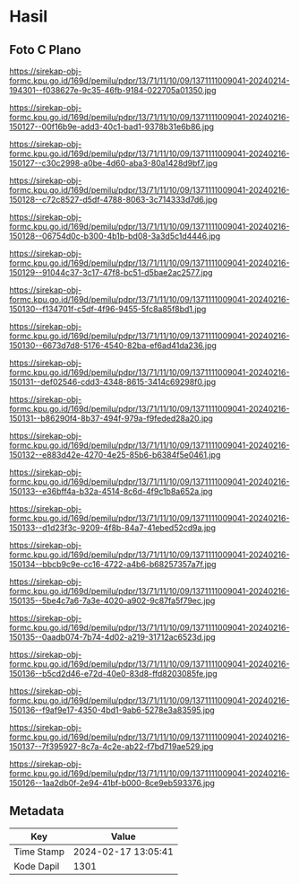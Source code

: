 # Hasil

## Foto C Plano

https://sirekap-obj-formc.kpu.go.id/169d/pemilu/pdpr/13/71/11/10/09/1371111009041-20240214-194301--f038627e-9c35-46fb-9184-022705a01350.jpg

https://sirekap-obj-formc.kpu.go.id/169d/pemilu/pdpr/13/71/11/10/09/1371111009041-20240216-150127--00f16b9e-add3-40c1-bad1-9378b31e6b86.jpg

https://sirekap-obj-formc.kpu.go.id/169d/pemilu/pdpr/13/71/11/10/09/1371111009041-20240216-150127--c30c2998-a0be-4d60-aba3-80a1428d9bf7.jpg

https://sirekap-obj-formc.kpu.go.id/169d/pemilu/pdpr/13/71/11/10/09/1371111009041-20240216-150128--c72c8527-d5df-4788-8063-3c714333d7d6.jpg

https://sirekap-obj-formc.kpu.go.id/169d/pemilu/pdpr/13/71/11/10/09/1371111009041-20240216-150128--06754d0c-b300-4b1b-bd08-3a3d5c1d4446.jpg

https://sirekap-obj-formc.kpu.go.id/169d/pemilu/pdpr/13/71/11/10/09/1371111009041-20240216-150129--91044c37-3c17-47f8-bc51-d5bae2ac2577.jpg

https://sirekap-obj-formc.kpu.go.id/169d/pemilu/pdpr/13/71/11/10/09/1371111009041-20240216-150130--f134701f-c5df-4f96-9455-5fc8a85f8bd1.jpg

https://sirekap-obj-formc.kpu.go.id/169d/pemilu/pdpr/13/71/11/10/09/1371111009041-20240216-150130--6673d7d8-5176-4540-82ba-ef6ad41da236.jpg

https://sirekap-obj-formc.kpu.go.id/169d/pemilu/pdpr/13/71/11/10/09/1371111009041-20240216-150131--def02546-cdd3-4348-8615-3414c69298f0.jpg

https://sirekap-obj-formc.kpu.go.id/169d/pemilu/pdpr/13/71/11/10/09/1371111009041-20240216-150131--b86290f4-8b37-494f-979a-f9feded28a20.jpg

https://sirekap-obj-formc.kpu.go.id/169d/pemilu/pdpr/13/71/11/10/09/1371111009041-20240216-150132--e883d42e-4270-4e25-85b6-b6384f5e0461.jpg

https://sirekap-obj-formc.kpu.go.id/169d/pemilu/pdpr/13/71/11/10/09/1371111009041-20240216-150133--e36bff4a-b32a-4514-8c6d-4f9c1b8a652a.jpg

https://sirekap-obj-formc.kpu.go.id/169d/pemilu/pdpr/13/71/11/10/09/1371111009041-20240216-150133--d1d23f3c-9209-4f8b-84a7-41ebed52cd9a.jpg

https://sirekap-obj-formc.kpu.go.id/169d/pemilu/pdpr/13/71/11/10/09/1371111009041-20240216-150134--bbcb9c9e-cc16-4722-a4b6-b68257357a7f.jpg

https://sirekap-obj-formc.kpu.go.id/169d/pemilu/pdpr/13/71/11/10/09/1371111009041-20240216-150135--5be4c7a6-7a3e-4020-a902-9c87fa5f79ec.jpg

https://sirekap-obj-formc.kpu.go.id/169d/pemilu/pdpr/13/71/11/10/09/1371111009041-20240216-150135--0aadb074-7b74-4d02-a219-31712ac6523d.jpg

https://sirekap-obj-formc.kpu.go.id/169d/pemilu/pdpr/13/71/11/10/09/1371111009041-20240216-150136--b5cd2d46-e72d-40e0-83d8-ffd8203085fe.jpg

https://sirekap-obj-formc.kpu.go.id/169d/pemilu/pdpr/13/71/11/10/09/1371111009041-20240216-150136--f9af9e17-4350-4bd1-9ab6-5278e3a83595.jpg

https://sirekap-obj-formc.kpu.go.id/169d/pemilu/pdpr/13/71/11/10/09/1371111009041-20240216-150137--7f395927-8c7a-4c2e-ab22-f7bd719ae529.jpg

https://sirekap-obj-formc.kpu.go.id/169d/pemilu/pdpr/13/71/11/10/09/1371111009041-20240216-150126--1aa2db0f-2e94-41bf-b000-8ce9eb593376.jpg


## Metadata

| Key        | Value               |
| ---------- | ------------------- |
| Time Stamp | 2024-02-17 13:05:41 |
| Kode Dapil | 1301                |



